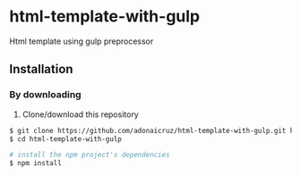 # html-template-with-gulp
Html template using gulp preprocessor

## Installation
### By downloading
1. Clone/download this repository
```bash
$ git clone https://github.com/adonaicruz/html-template-with-gulp.git html-template-with-gulp
$ cd html-template-with-gulp

# install the npm project's dependencies
$ npm install